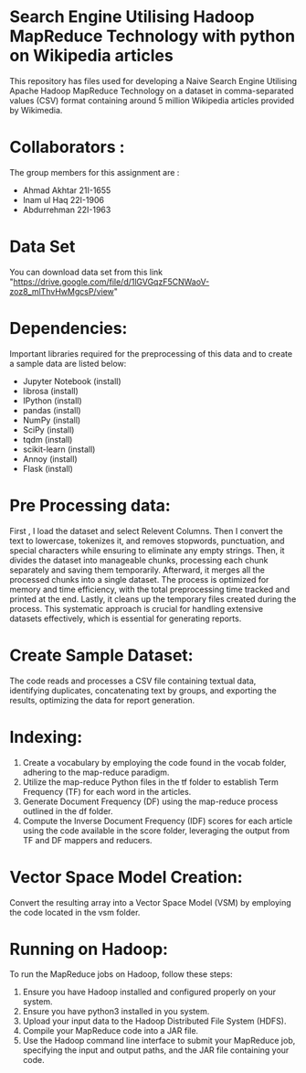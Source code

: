 # Search Engine Utilising Hadoop MapReduce Technology with python on Wikipedia articles
This repository has files used for developing a Naive Search Engine Utilising Apache Hadoop MapReduce Technology on a dataset in comma-separated values (CSV) format containing around 5 million Wikipedia articles provided by Wikimedia.

# Collaborators :
The group members for this assignment are :
- Ahmad Akhtar 21I-1655
- Inam ul Haq 22I-1906
- Abdurrehman 22I-1963


# Data Set 
You can download data set from this link 
"https://drive.google.com/file/d/1lGVGqzF5CNWaoV-zoz8_mlThvHwMgcsP/view"

# Dependencies:
Important libraries required for the preprocessing of this data and to create a sample data are listed below:

- Jupyter Notebook (install)
- librosa (install)
- IPython (install)
- pandas (install)
- NumPy (install)
- SciPy (install)
- tqdm (install)
- scikit-learn (install)
- Annoy (install)
- Flask (install)


# Pre Processing data:
First , I load the dataset and select Relevent Columns. Then I convert the text to lowercase, tokenizes it, and removes stopwords, punctuation, and special characters while ensuring to eliminate any empty strings. Then, it divides the dataset into manageable chunks, processing each chunk separately and saving them temporarily. Afterward, it merges all the processed chunks into a single dataset. The process is optimized for memory and time efficiency, with the total preprocessing time tracked and printed at the end. Lastly, it cleans up the temporary files created during the process. 
This systematic approach is crucial for handling extensive datasets effectively, which is essential for generating reports. 

# Create Sample Dataset:
The code reads and processes a CSV file containing textual data, identifying duplicates, concatenating text by groups, and exporting the results, optimizing the data for report generation.

# Indexing:

1. Create a vocabulary by employing the code found in the vocab folder, adhering to the map-reduce paradigm.
2. Utilize the map-reduce Python files in the tf folder to establish Term Frequency (TF) for each word in the articles.
3. Generate Document Frequency (DF) using the map-reduce process outlined in the df folder.
4. Compute the Inverse Document Frequency (IDF) scores for each article using the code available in the score folder, leveraging the output from TF and DF mappers and reducers.

# Vector Space Model Creation:
Convert the resulting array into a Vector Space Model (VSM) by employing the code located in the vsm folder.

# Running on Hadoop:
To run the MapReduce jobs on Hadoop, follow these steps:

1. Ensure you have Hadoop installed and configured properly on your system.
2. Ensure you have python3 installed in you system.
3. Upload your input data to the Hadoop Distributed File System (HDFS).
4. Compile your MapReduce code into a JAR file.
5. Use the Hadoop command line interface to submit your MapReduce job, specifying the input and output paths, and the JAR file containing your code.


